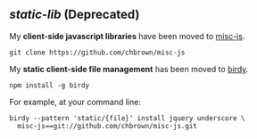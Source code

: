 ## _static-lib_ (Deprecated)

My **client-side javascript libraries** have been moved to [misc-js](https://github.com/chbrown/misc-js).

    git clone https://github.com/chbrown/misc-js


My **static client-side file management** has been moved to [birdy](https://github.com/chbrown/birdy).

    npm install -g birdy

For example, at your command line:

    birdy --pattern 'static/{file}' install jquery underscore \
      misc-js==git://github.com/chbrown/misc-js.git
